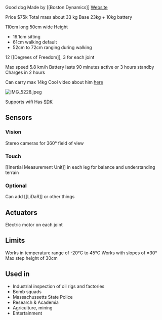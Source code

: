 Good dog
Made by \[\[Boston Dynamics]]
[Website](https://bostondynamics.com/products/spot/)

Price $75k
Total mass about 33 kg
Base 23kg + 10kg battery

110cm long
50cm wide
Height

* 19.1cm sitting
* 61cm walking default
* 52cm to 72cm ranging during walking

12 \[\[Degrees of Freedom]], 3 for each joint

Max speed 5.8 km/h
Battery lasts 90 minutes active or 3 hours standby
Charges in 2 hours

Can carry max 14kg
Cool video about him [here](https://youtu.be/bmNaLtC6vkU?si=n8i39vJmJDtMWuU0)

![IMG\_5228.jpeg](img_5228.jpeg)

Supports wifi
Has [SDK](https://dev.bostondynamics.com/)

## Sensors

### Vision

Stereo cameras for 360° field of view

### Touch

\[\[Inertial Measurement Unit]] in each leg for balance and understanding terrain

### Optional

Can add \[\[LiDaR]] or other things

## Actuators

Electric motor on each joint

## Limits

Works in temperature range of -20°C to 45°C
Works with slopes of ±30°
Max step height of 30cm

## Used in

* Industrial inspection of oil rigs and factories
* Bomb squads
* Massachussetts State Police
* Research & Academia
* Agriculture, mining
* Entertainment
